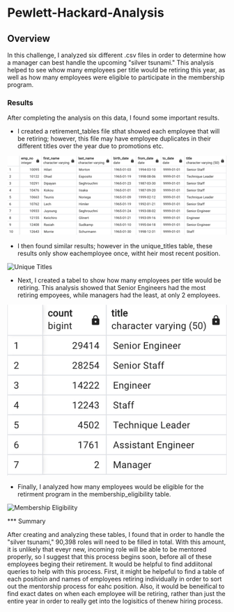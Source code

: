 # Pewlett-Hackard-Analysis

## Overview
In this challenge, I analyzed six different .csv files in order to determine how a manager can best handle the upcoming "silver tsunami."
This analysis helped to see whow many employees per title would be retiring this year, as well as how many employees were eligible to participate in the membership program.

### Results
After completing the analysis on this data, I found some important results. 
* I created a retirement_tables file sthat showed each employee that will be retiring; however, this file may have employee duplicates in their different titles over the year due to promotions etc. 

![Retirement Titles](https://github.com/heatherhutchinson211/Pewlett-Hackard-Analysis/blob/main/Screenshot%202023-01-11%20at%209.55.40%20PM.png)

* I then found similar results; however in the unique_titles table, these results only show eachemployee once, witht heir most recent position. 

![Unique Titles]( linkkk)

* Next, I created a tabel to show how many employees per title would be retiring.  This analysis showed that Senior Engineers had the most retiring empoyees, while managers had the least, at only 2 employees. 

![Retiring Titles](https://github.com/heatherhutchinson211/Pewlett-Hackard-Analysis/blob/main/Screenshot%202023-01-11%20at%209.57.53%20PM.png)

* Finally, I analyzed how many employees would be eligible for the retirment program in the membership_eligibility table. 

![Membership Eligibility]( linkkk)

*** Summary

After creating and analyzing these tables, I found that in order to handle the "silver tsunami," 90,398 roles will need to be filled in total. 
With this amount, it is unlikely that eveyr new, incoming role will be able to be mentored properly, so I suggest that this process begins soon, before all of these employees beging their retirement. It would be helpful to find addiitonal queries to help with this process.  First, it might be helpeful to find a table of each positioin and names of employees retiring individually in order to sort out the mentorship process for eahc position.  Also, it would be beneifical to find exact dates on when each employee will be retiring, rather than just the entire year in order to really get into the logisitics of thenew hiring process. 
